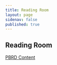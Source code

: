 ```yaml
---
title: Reading Room
layout: page
sidenav: false
published: true
---
```

## Reading Room

[PBRD Content]({{site.baseurl}}/assets/uploads/PBRD_Content.pdf) 

